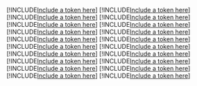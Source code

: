 [!INCLUDE[Include a token here](refs1539767200397/r1.md)]
[!INCLUDE[Include a token here](refs1539767200397/r2.md)]
[!INCLUDE[Include a token here](refs1539767200397/r3.md)]
[!INCLUDE[Include a token here](refs1539767200397/r4.md)]
[!INCLUDE[Include a token here](refs1539767200397/r5.md)]
[!INCLUDE[Include a token here](refs1539767200397/r6.md)]
[!INCLUDE[Include a token here](refs1539767200397/r7.md)]
[!INCLUDE[Include a token here](refs1539767200397/r8.md)]
[!INCLUDE[Include a token here](refs1539767200397/r9.md)]
[!INCLUDE[Include a token here](refs1539767200397/r10.md)]
[!INCLUDE[Include a token here](refs1539767200397/r11.md)]
[!INCLUDE[Include a token here](refs1539767200397/r12.md)]
[!INCLUDE[Include a token here](refs1539767200397/r13.md)]
[!INCLUDE[Include a token here](refs1539767200397/r14.md)]
[!INCLUDE[Include a token here](refs1539767200397/r15.md)]
[!INCLUDE[Include a token here](refs1539767200397/r16.md)]
[!INCLUDE[Include a token here](refs1539767200397/r17.md)]
[!INCLUDE[Include a token here](refs1539767200397/r18.md)]
[!INCLUDE[Include a token here](refs1539767200397/r19.md)]
[!INCLUDE[Include a token here](refs1539767200397/r20.md)]